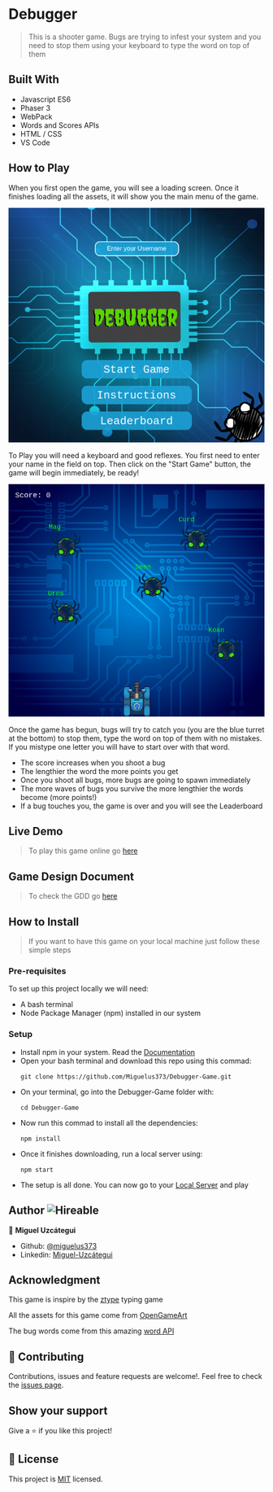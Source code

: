 # Debugger

> This is a shooter game. Bugs are trying to infest your system and 
> you need to stop them using your keyboard to type the word on top of them

## Built With

- Javascript ES6
- Phaser 3
- WebPack
- Words and Scores APIs
- HTML / CSS
- VS Code

## How to Play

When you first open the game, you will see a loading screen. Once it finishes loading all the assets, it will show you the main menu of the game.

![screenshot](./menu-screenshot.png) 

To Play you will need a keyboard and good reflexes. You first need to enter your name in the field on top. Then click on the "Start Game" button, the game will begin immediately, be ready!

![screenshot](./game-screenshot.png)

Once the game has begun, bugs will try to catch you (you are the blue turret at the bottom) to stop them, type the word on top of them with no mistakes. If you mistype one letter you will have to start over with that word. 

- The score increases when you shoot a bug
- The lengthier the word the more points you get
- Once you shoot all bugs, more bugs are going to spawn immediately
- The more waves of bugs you survive the more lengthier the words become (more points!)
- If a bug touches you, the game is over and you will see the Leaderboard

## Live Demo

> To play this game online go [here](https://miguelus373.github.io/Debugger-Game/)

## Game Design Document

> To check the GDD go [here](https://github.com/Miguelus373/Debugger-Game/blob/shooter/GameDesignDocument.md)

## How to Install

> If you want to have this game on your local machine just follow these simple steps

### Pre-requisites

To set up this project locally we will need:
- A bash terminal
- Node Package Manager (npm) installed in our system

### Setup

- Install npm in your system. Read the [Documentation](https://nodejs.org/en/download/package-manager/)
- Open your bash terminal and download this repo using this commad:
    ``` 
   git clone https://github.com/Miguelus373/Debugger-Game.git
    ``` 
- On your terminal, go into the Debugger-Game folder with:
    ``` 
   cd Debugger-Game
    ``` 
- Now run this commad to install all the dependencies:
    ``` 
   npm install
    ``` 
- Once it finishes downloading, run a local server using:
    ``` 
   npm start
    ``` 
- The setup is all done. You can now go to your [Local Server](http://localhost:3000/) and play

## Author  ![Hireable](https://img.shields.io/badge/HIREABLE-YES-yellowgreen&?style=for-the-badge)

👤 **Miguel Uzcátegui**

- Github: [@miguelus373](https://github.com/miguelus373)
- Linkedin: [Miguel-Uzcátegui](https://www.linkedin.com/in/miguelus/)

## Acknowledgment

This game is inspire by the [ztype](https://zty.pe/) typing game

All the assets for this game come from [OpenGameArt](https://opengameart.org/)

The bug words come from this amazing [word API](https://github.com/RazorSh4rk/random-word-api)


## 🤝 Contributing

Contributions, issues and feature requests are welcome!. Feel free to check the [issues page](https://github.com/Miguelus373/Debugger-Game/issues).

## Show your support

Give a ⭐️ if you like this project!

## 📝 License
This project is [MIT](https://github.com/Miguelus373/Debugger-Game/blob/develop/LICENSE) licensed.
